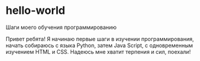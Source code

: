 # hello-world
Шаги моего обучения программированию

Привет ребята! Я начинаю первые шаги в изучении программирования,
начать собираюсь с языка Python, затем Java Script, с одновременным изучением HTML и CSS.
Надеюсь мне хватит терпения и сил, поехали!
